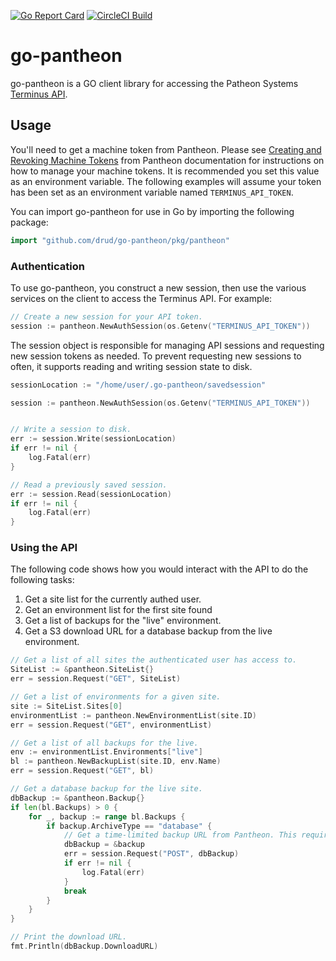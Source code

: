 [![Go Report Card](https://goreportcard.com/badge/github.com/drud/go-pantheon)](https://goreportcard.com/report/github.com/drud/go-pantheon) [![CircleCI Build](https://circleci.com/gh/drud/go-pantheon.svg?&style=shield)](https://circleci.com/gh/drud/go-pantheon/)

# go-pantheon #

go-pantheon is a GO client library for accessing the Patheon Systems [Terminus API](https://github.com/pantheon-systems/terminus).


## Usage ##

You'll need to get a machine token from Pantheon. Please see [Creating and Revoking Machine Tokens](https://pantheon.io/docs/machine-tokens/) from Pantheon documentation for instructions on how to manage your machine tokens. It is recommended you set this value as an environment variable. The following examples will assume your token has been set as an environment variable named `TERMINUS_API_TOKEN`.

You can import go-pantheon for use in Go by importing the following package:

```go
import "github.com/drud/go-pantheon/pkg/pantheon"
```



### Authentication

To use go-pantheon, you construct a new session, then use the various services on the client to
access the Terminus API. For example:

```go
// Create a new session for your API token.
session := pantheon.NewAuthSession(os.Getenv("TERMINUS_API_TOKEN"))

```

The session object is responsible for managing API sessions and requesting new session tokens as needed. To prevent requesting new sessions to often, it supports reading and writing session state to disk.

```go
sessionLocation := "/home/user/.go-pantheon/savedsession"

session := pantheon.NewAuthSession(os.Getenv("TERMINUS_API_TOKEN"))


// Write a session to disk.
err := session.Write(sessionLocation)
if err != nil {
    log.Fatal(err)
}

// Read a previously saved session.
err := session.Read(sessionLocation)
if err != nil {
    log.Fatal(err)
}
```


### Using the API

The following code shows how you would interact with the API to do the following tasks:

1. Get a site list for the currently authed user.
2. Get an environment list for the first site found
3. Get a list of backups for the "live" environment.
4. Get a S3 download URL for a database backup from the live environment.

```go
// Get a list of all sites the authenticated user has access to.
SiteList := &pantheon.SiteList{}
err = session.Request("GET", SiteList)

// Get a list of environments for a given site.
site := SiteList.Sites[0]
environmentList := pantheon.NewEnvironmentList(site.ID)
err = session.Request("GET", environmentList)

// Get a list of all backups for the live.
env := environmentList.Environments["live"]
bl := pantheon.NewBackupList(site.ID, env.Name)
err = session.Request("GET", bl)

// Get a database backup for the live site.
dbBackup := &pantheon.Backup{}
if len(bl.Backups) > 0 {
    for _, backup := range bl.Backups {
        if backup.ArchiveType == "database" {
            // Get a time-limited backup URL from Pantheon. This requires a POST of the backup type to their API.
            dbBackup = &backup
            err = session.Request("POST", dbBackup)
            if err != nil {
                log.Fatal(err)
            }
            break
        }
    }
}

// Print the download URL.
fmt.Println(dbBackup.DownloadURL)

```